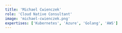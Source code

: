 ```yaml
---
title: 'Michael Cwienczek'
role: 'Cloud Native Consultant'
image: 'michael-cwienczek.png'
expertises: ['Kubernetes', 'Azure', 'Golang', 'AWS']
---
```

